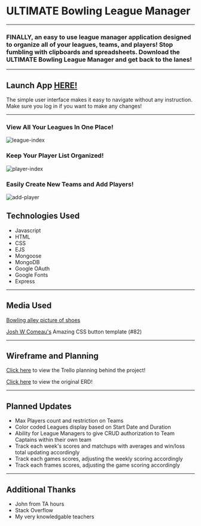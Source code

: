# ULTIMATE Bowling League Manager

---

### FINALLY, an easy to use league manager application designed to organize all of your leagues, teams, and players! Stop fumbling with clipboards and spreadsheets. Download the ULTIMATE Bowling League Manager and get back to the lanes!

---

## Launch App [HERE!](https://tranquil-atoll-53266.herokuapp.com/leagues)

The simple user interface makes it easy to navigate without any instruction. Make sure you log in if you want to make any changes!

---

### View All Your Leagues In One Place!

![league-index](https://i.imgur.com/E7GX4us.png)

### Keep Your Player List Organized!

![player-index](https://i.imgur.com/EtKAfaB.png)

### Easily Create New Teams and Add Players!

![add-player](https://i.imgur.com/j4Nys8z.png)

## Technologies Used

- Javascript
- HTML
- CSS
- EJS
- Mongoose
- MongoDB
- Google OAuth
- Google Fonts
- Express

---

## Media Used

[Bowling alley picture of shoes](https://unsplash.com/photos/d-1FY75fh_s)

[Josh W Comeau's](https://getcssscan.com/css-buttons-examples) Amazing CSS button template (#82)

---

## Wireframe and Planning

[Click here](https://trello.com/b/hKamNz5M/bowling-league-manager) to view the Trello planning behind the project!

[Click here](https://whimsical.com/erd-QVjT6fGSPuEjB7ZjR1WB7K) to view the original ERD!

---

## Planned Updates

- Max Players count and restriction on Teams
- Color coded Leagues display based on Start Date and Duration
- Ability for League Managers to give CRUD authorization to Team Captains within their own team
- Track each week's scores and matchups with averages and win/loss total updating accordingly
- Track each games scores, adjusting the weekly scoring accordingly
- Track each frames scores, adjusting the game scoring accordingly

---

## Additional Thanks

- John from TA hours
- Stack Overflow
- My very knowledgable teachers
